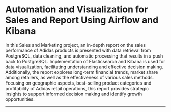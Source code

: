 
# Automation and Visualization for Sales and Report Using Airflow and Kibana

In this Sales and Marketing project, an in-depth report on the sales performance of Adidas products is presented with data retrieval from PostgreSQL, data cleaning, and automatic processing that results in a push back to PostgreSQL. Implementation of Elasticsearch and Kibana is used for data visualization, facilitating understanding and effective decision making. Additionally, the report explores long-term financial trends, market share among retailers, as well as the effectiveness of various sales methods. Focusing on geographic aspects, best-selling product categories and profitability of Adidas retail operations, this report provides strategic insights to support informed decision making and identify growth opportunities.

---
